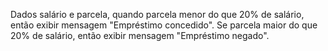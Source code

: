Dados salário e parcela, quando parcela menor do que 20% de salário, então exibir mensagem "Empréstimo concedido". Se parcela maior do que 20% de salário, então exibir mensagem "Empréstimo negado".